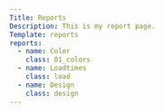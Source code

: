 ```yaml
---
Title: Reports
Description: This is my report page.
Template: reports
reports:
  - name: Color
    class: 01_colors
  - name: Loadtimes
    class: load
  - name: Design
    class: design
---
```




